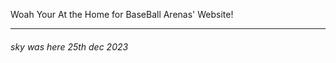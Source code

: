 Woah Your At the Home for BaseBall Arenas' Website!

_____












<h6>sky was here 25th dec 2023</h6>
